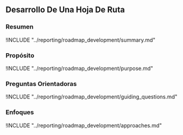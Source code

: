 ## Desarrollo De Una Hoja De Ruta

### Resumen

!INCLUDE "../reporting/roadmap_development/summary.md"

### Propósito

!INCLUDE "../reporting/roadmap_development/purpose.md"

### Preguntas Orientadoras

!INCLUDE "../reporting/roadmap_development/guiding_questions.md"

### Enfoques

!INCLUDE "../reporting/roadmap_development/approaches.md"
